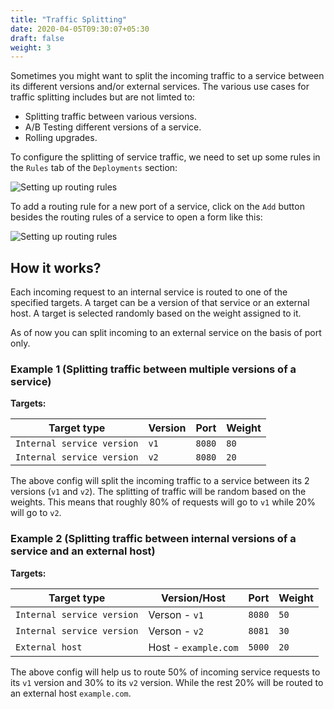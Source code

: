 ```yaml
---
title: "Traffic Splitting"
date: 2020-04-05T09:30:07+05:30
draft: false
weight: 3
---
```


Sometimes you might want to split the incoming traffic to a service between its different versions and/or external services. The various use cases for traffic splitting includes but are not limted to:

- Splitting traffic between various versions.
- A/B Testing different versions of a service.
- Rolling upgrades.

To configure the splitting of service traffic, we need to set up some rules in the `Rules` tab of the `Deployments` section:

![Setting up routing rules](/images/screenshots/expose-basic-service.png) 

To add a routing rule for a new port of a service, click on the `Add` button besides the routing rules of a service to open a form like this:

![Setting up routing rules](/images/screenshots/expose-basic-service.png) 

## How it works?

Each incoming request to an internal service is routed to one of the specified targets. A target can be a version of that service or an external host. A target is selected randomly based on the weight assigned to it.

As of now you can split incoming to an external service on the basis of port only.

### Example 1 (Splitting traffic between multiple versions of a service)

**Targets:**

| Target type                | Version | Port   | Weight |
|----------------------------|---------|--------|--------|
| `Internal service version` | `v1`    | `8080` | `80`   |
| `Internal service version` | `v2`    | `8080` | `20`   |

The above config will split the incoming traffic to a service between its 2 versions (`v1` and `v2`). The splitting of traffic will be random based on the weights. This means that roughly 80% of requests will go to `v1` while 20% will go to `v2`.

### Example 2 (Splitting traffic between internal versions of a service and an external host)

**Targets:**

| Target type                | Version/Host         | Port   | Weight |
|----------------------------|----------------------|--------|--------|
| `Internal service version` | Verson - `v1`        | `8080` | `50`   |
| `Internal service version` | Verson - `v2`        | `8081` | `30`   |
| `External host`            | Host - `example.com` | `5000` | `20`   |

The above config will help us to route 50% of incoming service requests to its `v1` version and 30% to its `v2` version. While the rest 20% will be routed to an external host `example.com`.